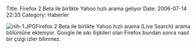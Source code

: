 Title: Firefox 2 Beta ile birlikte Yahoo hızlı arama geliyor 
Date: 2006-07-14 22:33
Category: Haberler

![nih-1.JPG][]Firefox 2 Beta ile birlikte Yahoo hızlı arama (Live
Search) arama bölümüne ekleniyor. Google ile sıkı ilişkileri olan
Firefox bundan sonra nasıl bir çizgi izler bilinmez.

  [nih-1.JPG]: /images/nih-1.thumbnail.JPG

